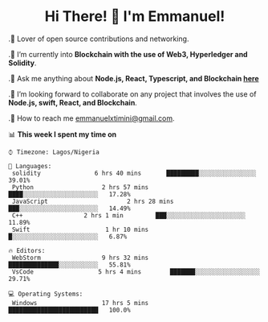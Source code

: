 

<h1 align="center">
    Hi There! 👋 I'm Emmanuel!
</h1>
 
 .🔭 Lover of open source contributions and networking.
 
 .🌱 I’m currently into **Blockchain with the use of Web3, Hyperledger and Solidity**.

 .💬 Ask me anything about **Node.js, React, Typescript, and Blockchain [here](https://github.com/Emmanuel-Omopariola/Emmanuel-Omopariola/issues)**

 .🧲  I’m looking forward to collaborate on any project that involves the use of **Node.js, swift, React, and Blockchain**.

 .📧 How to reach me emmanuelxtimini@gmail.com.
 

📊 **This week I spent my time on** 


```text
⌚︎ Timezone: Lagos/Nigeria

💬 Languages: 
 solidity               6 hrs 40 mins       █████████░░░░░░░░░░░░░░░░   39.01% 
 Python                   2 hrs 57 mins       ████░░░░░░░░░░░░░░░░░░░░░   17.28% 
 JavaScript                      2 hrs 28 mins       ███░░░░░░░░░░░░░░░░░░░░░░   14.49% 
 C++                 2 hrs 1 min         ███░░░░░░░░░░░░░░░░░░░░░░   11.89% 
 Swift                     1 hr 10 mins        █░░░░░░░░░░░░░░░░░░░░░░░░   6.87%

🔥 Editors: 
 WebStorm                 9 hrs 32 mins       ██████████████░░░░░░░░░░░   55.81% 
 VsCode                  5 hrs 4 mins        ███████░░░░░░░░░░░░░░░░░░   29.71% 

💻 Operating Systems: 
 Windows                  17 hrs 5 mins       █████████████████████████   100.0%

```



